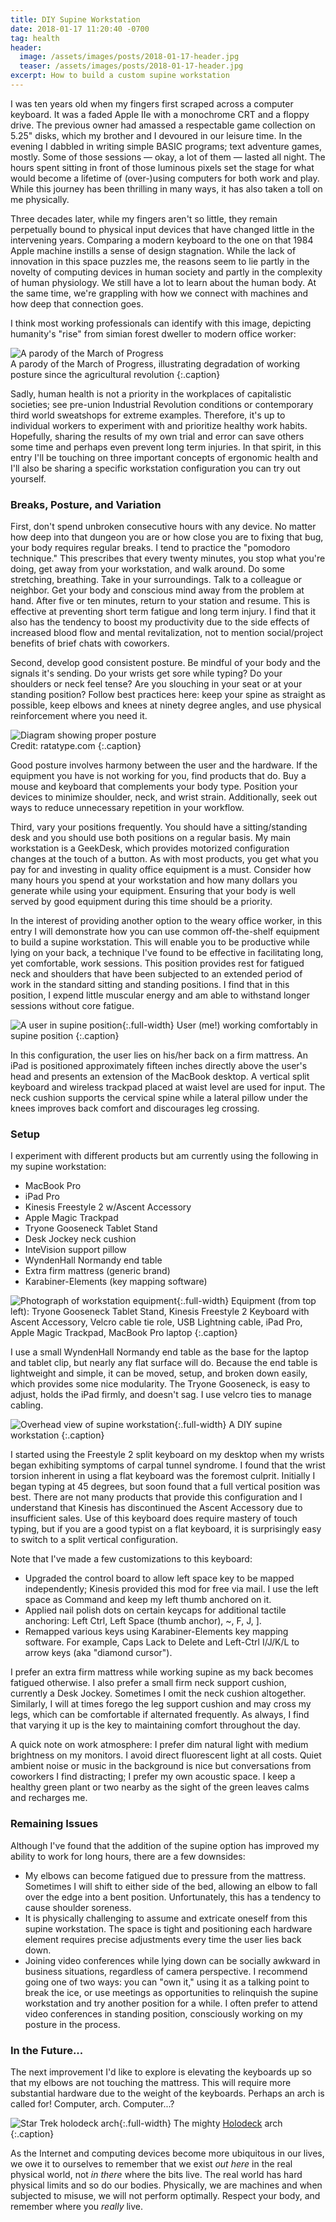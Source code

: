```yaml
---
title: DIY Supine Workstation
date: 2018-01-17 11:20:40 -0700
tag: health
header:
  image: /assets/images/posts/2018-01-17-header.jpg
  teaser: /assets/images/posts/2018-01-17-header.jpg
excerpt: How to build a custom supine workstation
---
```


I was ten years old when my fingers first scraped across a computer keyboard. It was a faded Apple IIe with a monochrome CRT and a floppy drive. The previous owner had amassed a respectable game collection on 5.25" disks, which my brother and I devoured in our leisure time. In the evening I dabbled in writing simple BASIC programs; text adventure games, mostly. Some of those sessions — okay, a lot of them — lasted all night. The hours spent sitting in front of those luminous pixels set the stage for what would become a lifetime of (over-)using computers for both work and play. While this journey has been thrilling in many ways, it has also taken a toll on me physically.

Three decades later, while my fingers aren't so little, they remain perpetually bound to physical input devices that have changed little in the intervening years. Comparing a modern keyboard to the one on that 1984 Apple machine instills a sense of design stagnation. While the lack of innovation in this space puzzles me, the reasons seem to lie partly in the novelty of computing devices in human society and partly in the complexity of human physiology. We still have a lot to learn about the human body. At the same time, we're grappling with how we connect with machines and how deep that connection goes.

I think most working professionals can identify with this image, depicting humanity's "rise" from simian forest dweller to modern office worker:

![A parody of the March of Progress](/assets/images/posts/2018-01-17/march-of-progress.png)
<br>
A parody of the March of Progress, illustrating degradation of working posture since the agricultural revolution
{:.caption}


Sadly, human health is not a priority in the workplaces of capitalistic societies; see pre-union Industrial Revolution conditions or contemporary third world sweatshops for extreme examples. Therefore, it's up to individual workers to experiment with and prioritize healthy work habits. Hopefully, sharing the results of my own trial and error can save others some time and perhaps even prevent long term injuries. In that spirit, in this entry I'll be touching on three important concepts of ergonomic health and I'll also be sharing a specific workstation configuration you can try out yourself.


### Breaks, Posture, and Variation

First, don't spend unbroken consecutive hours with any device. No matter how deep into that dungeon you are or how close you are to fixing that bug, your body requires regular breaks. I tend to practice the "pomodoro technique." This prescribes that every twenty minutes, you stop what you're doing, get away from your workstation, and walk around. Do some stretching, breathing. Take in your surroundings. Talk to a colleague or neighbor. Get your body and conscious mind away from the problem at hand. After five or ten minutes, return to your station and resume. This is effective at preventing short term fatigue and long term injury. I find that it also has the tendency to boost my productivity due to the side effects of increased blood flow and mental revitalization, not to mention social/project benefits of brief chats with coworkers.

Second, develop good consistent posture. Be mindful of your body and the signals it's sending. Do your wrists get sore while typing? Do your shoulders or neck feel tense? Are you slouching in your seat or at your standing position? Follow best practices here: keep your spine as straight as possible, keep elbows and knees at ninety degree angles, and use physical reinforcement where you need it.

![Diagram showing proper posture](/assets/images/posts/2018-01-17/proper-posture.png)
<br>
Credit: ratatype.com
{:.caption}

Good posture involves harmony between the user and the hardware. If the equipment you have is not working for you, find products that do. Buy a mouse and keyboard that complements your body type. Position your devices to minimize shoulder, neck, and wrist strain. Additionally, seek out ways to reduce unnecessary repetition in your workflow.

Third, vary your positions frequently. You should have a sitting/standing desk and you should use both positions on a regular basis. My main workstation is a GeekDesk, which provides motorized configuration changes at the touch of a button. As with most products, you get what you pay for and investing in quality office equipment is a must. Consider how many hours you spend at your workstation and how many dollars you generate while using your equipment. Ensuring that your body is well served by good equipment during this time should be a priority.

In the interest of providing another option to the weary office worker, in this entry I will demonstrate how you can use common off-the-shelf equipment to build a supine workstation. This will enable you to be productive while lying on your back, a technique I've found to be effective in facilitating long, yet comfortable, work sessions. This position provides rest for fatigued neck and shoulders that have been subjected to an extended period of work in the standard sitting and standing positions. I find that in this position, I expend little muscular energy and am able to withstand longer sessions without core fatigue.

![A user in supine position](/assets/images/posts/2018-01-17/jck-supine.jpg){:.full-width}
User (me!) working comfortably in supine position
{:.caption}

In this configuration, the user lies on his/her back on a firm mattress. An iPad is positioned approximately fifteen inches directly above the user's head and presents an extension of the MacBook desktop. A vertical split keyboard and wireless trackpad placed at waist level are used for input. The neck cushion supports the cervical spine while a lateral pillow under the knees improves back comfort and discourages leg crossing.


### Setup

I experiment with different products but am currently using the following in my supine workstation:

  * MacBook Pro
  * iPad Pro
  * Kinesis Freestyle 2 w/Ascent Accessory
  * Apple Magic Trackpad
  * Tryone Gooseneck Tablet Stand
  * Desk Jockey neck cushion
  * InteVision support pillow
  * WyndenHall Normandy end table
  * Extra firm mattress (generic brand)
  * Karabiner-Elements (key mapping software)

![Photograph of workstation equipment](/assets/images/posts/2018-01-17/equipment.jpg){:.full-width}
Equipment (from top left): Tryone Gooseneck Tablet Stand, Kinesis Freestyle 2 Keyboard with Ascent Accessory, Velcro cable tie role, USB Lightning cable, iPad Pro, Apple Magic Trackpad, MacBook Pro laptop
{:.caption}


I use a small WyndenHall Normandy end table as the base for the laptop and tablet clip, but nearly any flat surface will do. Because the end table is lightweight and simple, it can be moved, setup, and broken down easily, which provides some nice modularity. The Tryone Gooseneck, is easy to adjust, holds the iPad firmly, and doesn't sag. I use velcro ties to manage cabling.

![Overhead view of supine workstation](/assets/images/posts/2018-01-17/overhead-view.jpg){:.full-width}
A DIY supine workstation
{:.caption}

I started using the Freestyle 2 split keyboard on my desktop when my wrists began exhibiting symptoms of carpal tunnel syndrome. I found that the wrist torsion inherent in using a flat keyboard was the foremost culprit. Initially I began typing at 45 degrees, but soon found that a full vertical position was best. There are not many products that provide this configuration and I understand that Kinesis has discontinued the Ascent Accessory due to insufficient sales. Use of this keyboard does require mastery of touch typing, but if you are a good typist on a flat keyboard, it is surprisingly easy to switch to a split vertical configuration.

Note that I've made a few customizations to this keyboard:

  * Upgraded the control board to allow left space key to be mapped independently; Kinesis provided this mod for free via mail. I use the left space as Command and keep my left thumb anchored on it.
  * Applied nail polish dots on certain keycaps for additional tactile anchoring: Left Ctrl, Left Space (thumb anchor), ~, F, J, ].
  * Remapped various keys using Karabiner-Elements key mapping software. For example, Caps Lack to Delete and Left-Ctrl I/J/K/L to arrow keys (aka "diamond cursor").

I prefer an extra firm mattress while working supine as my back becomes fatigued otherwise. I also prefer a small firm neck support cushion, currently a Desk Jockey. Sometimes I omit the neck cushion altogether. Similarly, I will at times forego the leg support cushion and may cross my legs, which can be comfortable if alternated frequently. As always, I find that varying it up is the key to maintaining comfort throughout the day.

A quick note on work atmosphere: I prefer dim natural light with medium brightness on my monitors. I avoid direct fluorescent light at all costs. Quiet ambient noise or music in the background is nice but conversations from coworkers I find distracting; I prefer my own acoustic space. I keep a healthy green plant or two nearby as the sight of the green leaves calms and recharges me.


### Remaining Issues

Although I've found that the addition of the supine option has improved my ability to work for long hours, there are a few downsides:

  * My elbows can become fatigued due to pressure from the mattress. Sometimes I will shift to either side of the bed, allowing an elbow to fall over the edge into a bent position. Unfortunately, this has a tendency to cause shoulder soreness.
  * It is physically challenging to assume and extricate oneself from this supine workstation. The space is tight and positioning each hardware element requires precise adjustments every time the user lies back down.
  * Joining video conferences while lying down can be socially awkward in business situations, regardless of camera perspective. I recommend going one of two ways: you can "own it," using it as a talking point to break the ice, or use meetings as opportunities to relinquish the supine workstation and try another position for a while. I often prefer to attend video conferences in standing position, consciously working on my posture in the process.


### In the Future...

The next improvement I'd like to explore is elevating the keyboards up so that my elbows are not touching the mattress. This will require more substantial hardware due to the weight of the keyboards. Perhaps an arch is called for! Computer, arch. Computer...?

![Star Trek holodeck arch](/assets/images/posts/2018-01-17/star-trek-arch.jpg){:.full-width}
The mighty [Holodeck](https://en.wikipedia.org/wiki/Holodeck) arch
{:.caption}

As the Internet and computing devices become more ubiquitous in our lives, we owe it to ourselves to remember that we exist *out here* in the real physical world, not *in there* where the bits live. The real world has hard physical limits and so do our bodies. Physically, we are machines and when subjected to misuse, we will not perform optimally. Respect your body, and remember where you *really* live.
